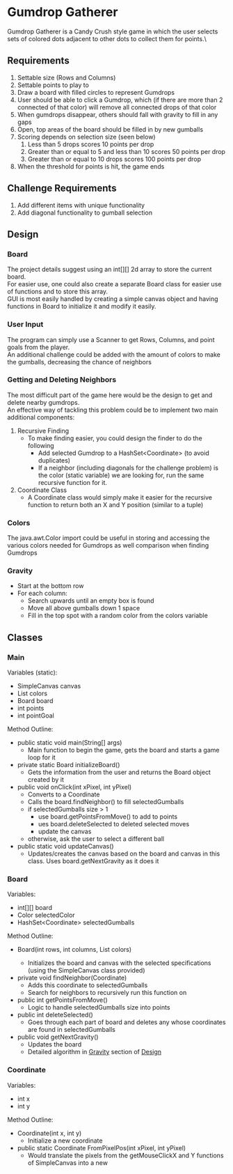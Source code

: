 # Gumdrop Gatherer
Gumdrop Gatherer is a Candy Crush style game in which the user selects sets of colored dots adjacent to other dots to collect them for points.\
## Requirements
1. Settable size (Rows and Columns)
2. Settable points to play to
3. Draw a board with filled circles to represent Gumdrops
4. User should be able to click a Gumdrop, which (if there are more than 2 connected of that color) will remove all connected drops of that color
5. When gumdrops disappear, others should fall with gravity to fill in any gaps
6. Open, top areas of the board should be filled in by new gumballs
7. Scoring depends on selection size (seen below)
   1. Less than 5 drops scores 10 points per drop
   2. Greater than or equal to 5 and less than 10 scores 50 points per drop
   3. Greater than or equal to 10 drops scores 100 points per drop
8. When the threshold for points is hit, the game ends

## Challenge Requirements
1. Add different items with unique functionality
2. Add diagonal functionality to gumball selection

## Design

### Board
The project details suggest using an int[][] 2d array to store the current board.\
For easier use, one could also create a separate Board class for easier use of functions and to store this array.\
GUI is most easily handled by creating a simple canvas object and having functions in Board to initialize it and modify it easily.

### User Input
The program can simply use a Scanner to get Rows, Columns, and point goals from the player.\
An additional challenge could be added with the amount of colors to make the gumballs, decreasing the chance of neighbors

### Getting and Deleting Neighbors
The most difficult part of the game here would be the design to get and delete nearby gumdrops.\
An effective way of tackling this problem could be to implement two main additional components:
1. Recursive Finding
    * To make finding easier, you could design the finder to do the following
      * Add selected Gumdrop to a HashSet\<Coordinate> (to avoid duplicates)
      * If a neighbor (including diagonals for the challenge problem) is the color (static variable) we are looking for, run the same recursive function for it.
2. Coordinate Class
    * A Coordinate class would simply make it easier for the recursive function to return both an X and Y position (similar to a tuple)

### Colors
The java.awt.Color import could be useful in storing and accessing the various colors needed for Gumdrops as well comparison when finding Gumdrops

### Gravity
* Start at the bottom row
* For each column:
  * Search upwards until an empty box is found
  * Move all above gumballs down 1 space
  * Fill in the top spot with a random color from the colors variable

## Classes

### Main
Variables (static):
* SimpleCanvas canvas
* List<Color> colors
* Board board
* int points
* int pointGoal

Method Outline:
* public static void main(String[] args)
  * Main function to begin the game, gets the board and starts a game loop for it
* private static Board initializeBoard()
  * Gets the information from the user and returns the Board object created by it
* public void onClick(int xPixel, int yPixel)
  * Converts to a Coordinate
  * Calls the board.findNeighbor() to fill selectedGumballs
  * if selectedGumballs size > 1
      * use board.getPointsFromMove() to add to points
      * ues board.deleteSelected to deleted selected moves
      * update the canvas
  * otherwise, ask the user to select a different ball
* public static void updateCanvas()
  * Updates/creates the canvas based on the board and canvas in this class. Uses board.getNextGravity as it does it

### Board
Variables:
* int[][] board
* Color selectedColor
* HashSet\<Coordinate> selectedGumballs

Method Outline:
* Board(int rows, int columns, List<Color> colors)
  * Initializes the board and canvas with the selected specifications (using the SimpleCanvas class provided)
* private void findNeighbor(Coordinate)
  * Adds this coordinate to selectedGumballs
  * Search for neighbors to recursively run this function on
* public int getPointsFromMove()
  * Logic to handle selectedGumballs size into points
* public int deleteSelected()
  * Goes through each part of board and deletes any whose coordinates are found in selectedGumballs
* public void getNextGravity()
  * Updates the board
  * Detailed algorithm in [Gravity](#gravity) section of [Design](#design)

### Coordinate
Variables:
* int x
* int y

Method Outline:
* Coordinate(int x, int y)
  * Initialize a new coordinate
* public static Coordinate FromPixelPos(int xPixel, int yPixel)
  * Would translate the pixels from the getMouseClickX and Y functions of SimpleCanvas into a new 